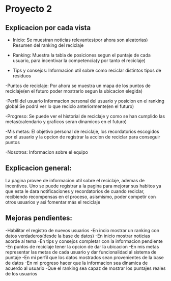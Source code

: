 # Proyecto 2
## Explicacion por cada vista

- Inicio:
Se muestran noticias relevantes(por ahora son aleatorias)
Resumen del ranking del reciclaje

- Ranking:
Muestra la tabla de posiciones segun el puntaje de cada usuario, para incentivar la competencia(y por tanto el reciclaje)

- Tips y consejos:
Informacion util sobre como reciclar distintos tipos de residuos

-Puntos de reciclaje:
Por ahora se muestra un mapa de los puntos de reciclaje(en el futuro poder mostrarlo segun la ubicacion elegida)

-Perfil del usuario
Informacion personal del usuario y posicion en el ranking global
Se podrá ver lo que reciclo anteriormente(en el futuro)

-Progreso:
Se puede ver el historial de reciclaje y como se han cumplido las metas(calendario y graficos seran dinamicos en el futuro)

-Mis metas:
El objetivo personal de reciclaje, los recordatorios escogidos por el usuario y la opcion de registrar la accion de reciclar para conseguir puntos

-Nosotros:
Informacion sobre el equipo

## Explicacion general:
La pagina provee de informacion util sobre el reciclaje, ademas de incentivos.
Uno se puede registrar a la pagina para mejorar sus habitos ya que esta le dara notificaciones y recordatorios de cuando reciclar, recibiendo recompensas en el proceso,
asismismo, poder competir con otros usuarios y asi fomentar más el reciclaje

## Mejoras pendientes:
-Habilitar el registro de nuevos usuarios
-En incio mostrar un ranking con datos verdaderos(desde la base de datos)
-En inicio mostrar noticias acorde al tema
-En tips y consejos completar con la informacion pendiente
-En puntos de reciclaje tener la opcion de dar la ubicacion
-En mis metas representar las metas de cada usuario y dar funcionalidad al sistema de puntaje
-En mi perfil que los datos mostrados sean provenientes de la base de datos
-En mi progreso hacer que la informacion sea dinamica de acuerdo al usuario
-Que el ranking sea capaz de mostrar los puntajes reales de los usuarios
